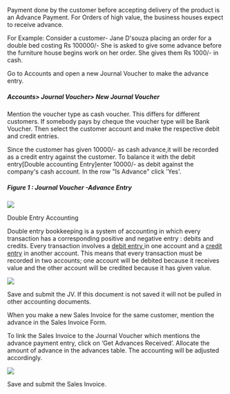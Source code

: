 Payment done by the customer before accepting delivery of the product is an
Advance Payment. For Orders of high value, the business houses expect to
receive advance.

  

For Example: Consider a customer- Jane D'souza placing an order for a double
bed costing Rs 100000/- She is asked to give some advance before the furniture
house begins work on her order. She gives them Rs 1000/- in cash.

  

Go to Accounts and open a new Journal Voucher to make the advance entry.

##### Accounts> Journal Voucher> New Journal Voucher  

Mention the voucher type as cash voucher. This differs for different
customers. If somebody pays by cheque the voucher type will be Bank Voucher.
Then select the customer account and make the respective debit and credit
entries.  

  

Since the customer has given 10000/- as cash advance,it will be recorded as a
credit entry against the customer. To balance it with the debit entry[Double
accounting Entry]enter 10000/- as debit against the company's cash account. In
the row "Is Advance" click 'Yes'.

  

##### Figure 1 : Journal Voucher -Advance Entry  

  

  

![](files/e-t-o-jv-advance.png)  

  

Double Entry Accounting  

  

Double entry bookkeeping is a system of accounting in which every transaction
has a corresponding positive and negative entry : debits and credits. Every
transaction involves a [debit entry
](http://www.e-conomic.co.uk/accountingsystem/glossary/debit)in one account
and a [credit
entry](http://www.e-conomic.co.uk/accountingsystem/glossary/credit) in another
account. This means that every transaction must be recorded in two accounts;
one account will be debited because it receives value and the other account
will be credited because it has given value.

  

![](files/e-t-o-jv-credit-childbed.png)  

  

  

Save and submit the JV. If this document is not saved it will not be pulled in
other accounting documents.

  

When you make a new Sales Invoice for the same customer, mention the advance
in the Sales Invoice Form.

  

To link the Sales Invoice to the Journal Voucher which mentions the advance
payment entry, click on ‘Get Advances Received’.  Allocate the amount of
advance in the advances table. The accounting will be adjusted accordingly.

  
![](files/e-t-o-salinv-get-advance-childbed.png)  

  

Save and submit the Sales Invoice.

  

  

  

  

  

  

  

